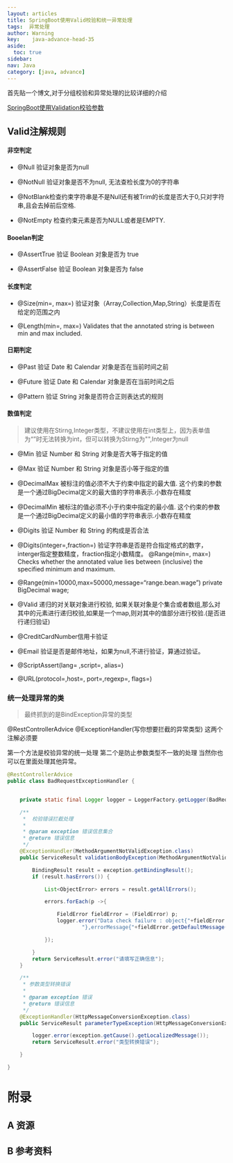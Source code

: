 ```yaml
---
layout: articles
title: SpringBoot使用Valid校验和统一异常处理
tags:  异常处理
author: Warning
key:    java-advance-head-35
aside:
  toc: true
sidebar:
nav: Java
category: [java, advance]
---
```




<!--more-->

首先贴一个博文,对于分组校验和异常处理的比较详细的介绍

[SpringBoot使用Validation校验参数](https://blog.csdn.net/justry_deng/article/details/86571671)


## Valid注解规则

#### 非空判定

- @Null 验证对象是否为null

- @NotNull 验证对象是否不为null, 无法查检长度为0的字符串

- @NotBlank检查约束字符串是不是Null还有被Trim的长度是否大于0,只对字符串,且会去掉前后空格.

- @NotEmpty 检查约束元素是否为NULL或者是EMPTY.

#### Booelan判定

- @AssertTrue 验证 Boolean 对象是否为 true

- @AssertFalse 验证 Boolean 对象是否为 false

#### 长度判定

- @Size(min=, max=) 验证对象（Array,Collection,Map,String）长度是否在给定的范围之内

- @Length(min=, max=) Validates that the annotated string is between min and max included.

#### 日期判定

- @Past 验证 Date 和 Calendar 对象是否在当前时间之前

- @Future 验证 Date 和 Calendar 对象是否在当前时间之后

- @Pattern 验证 String 对象是否符合正则表达式的规则

#### 数值判定

> 建议使用在Stirng,Integer类型，不建议使用在int类型上，因为表单值为“”时无法转换为int，但可以转换为Stirng为"",Integer为null

- @Min 验证 Number 和 String 对象是否大等于指定的值

- @Max 验证 Number 和 String 对象是否小等于指定的值

- @DecimalMax 被标注的值必须不大于约束中指定的最大值. 这个约束的参数是一个通过BigDecimal定义的最大值的字符串表示.小数存在精度

- @DecimalMin 被标注的值必须不小于约束中指定的最小值. 这个约束的参数是一个通过BigDecimal定义的最小值的字符串表示.小数存在精度

- @Digits 验证 Number 和 String 的构成是否合法

- @Digits(integer=,fraction=) 验证字符串是否是符合指定格式的数字，interger指定整数精度，fraction指定小数精度。 @Range(min=, max=) Checks whether the annotated value lies between (inclusive) the specified minimum and maximum.
- @Range(min=10000,max=50000,message=“range.bean.wage”) private BigDecimal wage;

- @Valid 递归的对关联对象进行校验, 如果关联对象是个集合或者数组,那么对其中的元素进行递归校验,如果是一个map,则对其中的值部分进行校验.(是否进行递归验证)

- @CreditCardNumber信用卡验证

- @Email 验证是否是邮件地址，如果为null,不进行验证，算通过验证。

- @ScriptAssert(lang= ,script=, alias=)

- @URL(protocol=,host=, port=,regexp=, flags=)





### 统一处理异常的类



> 最终抓到的是BindException异常的类型

@RestControllerAdvice
@ExceptionHandler(写你想要拦截的异常类型)
这两个注解必须要

第一个方法是校验异常的统一处理
第二个是防止参数类型不一致的处理
当然你也可以在里面处理其他异常。

```java
@RestControllerAdvice
public class BadRequestExceptionHandler {


    private static final Logger logger = LoggerFactory.getLogger(BadRequestExceptionHandler.class);

    /**
     *  校验错误拦截处理
     *
     * @param exception 错误信息集合
     * @return 错误信息
     */
    @ExceptionHandler(MethodArgumentNotValidException.class)
    public ServiceResult validationBodyException(MethodArgumentNotValidException exception){

        BindingResult result = exception.getBindingResult();
        if (result.hasErrors()) {

            List<ObjectError> errors = result.getAllErrors();

            errors.forEach(p ->{

                FieldError fieldError = (FieldError) p;
                logger.error("Data check failure : object{"+fieldError.getObjectName()+"},field{"+fieldError.getField()+
                        "},errorMessage{"+fieldError.getDefaultMessage()+"}");

            });

        }
        return ServiceResult.error("请填写正确信息");
    }

    /**
     * 参数类型转换错误
     *
     * @param exception 错误
     * @return 错误信息
     */
    @ExceptionHandler(HttpMessageConversionException.class)
    public ServiceResult parameterTypeException(HttpMessageConversionException exception){

        logger.error(exception.getCause().getLocalizedMessage());
        return ServiceResult.error("类型转换错误");

    }

}
```

# 附录
## A 资源
## B 参考资料

